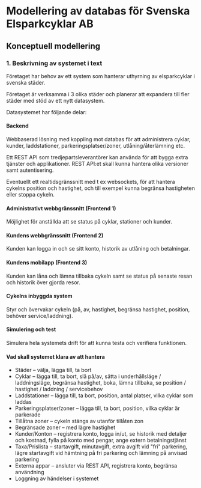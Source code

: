 # Modellering av databas för Svenska Elsparkcyklar AB
## Konceptuell modellering
### 1. Beskrivning av systemet i text

Företaget har behov av ett system som hanterar uthyrning av elsparkcyklar i svenska städer.

Företaget är verksamma i 3 olika städer och planerar att expandera till fler städer med stöd av ett nytt datasystem.

Datasystemet har följande delar:

#### Backend

Webbaserad lösning med koppling mot databas för att administrera cyklar, kunder, laddstationer, parkeringsplatser/zoner, utlåning/återlämning etc.

Ett REST API som tredjepartsleverantörer kan använda för att bygga extra tjänster och applikationer. REST API:et skall kunna hantera olika versioner samt autentisering.

Eventuellt ett realtidsgränssnitt med t ex websockets, för att hantera cykelns position och hastighet, och till exempel kunna begränsa hastigheten eller stoppa cykeln.

#### Administrativt webbgränssnitt (Frontend 1)

Möjlighet för anställda att se status på cyklar, stationer och kunder.

#### Kundens webbgränssnitt (Frontend 2)

Kunden kan logga in och se sitt konto, historik av utlåning och betalningar.

#### Kundens mobilapp (Frontend 3)

Kunden kan låna och lämna tillbaka cykeln samt se status på senaste resan och historik över gjorda resor.

#### Cykelns inbyggda system

Styr och övervakar cykeln (på, av, hastighet, begränsa hastighet, position, behöver service/laddning).

#### Simulering och test

Simulera hela systemets drift för att kunna testa och verifiera funktionen.

#### Vad skall systemet klara av att hantera

* Städer &ndash; välja, lägga till, ta bort 
* Cyklar &ndash; lägga till, ta bort, slå på/av, sätta i underhållsläge / laddningsläge, begränsa hastighet, boka, lämna tillbaka, se position / hastighet / laddning / servicebehov
* Laddstationer &ndash; lägga till, ta bort, position, antal platser, vilka cyklar som laddas
* Parkeringsplatser/zoner &ndash; lägga till, ta bort, position, vilka cyklar är parkerade
* Tillåtna zoner &ndash; cykeln stängs av utanför tillåten zon
* Begränsade zoner &ndash; med lägre hastighet
* Kunder/Konton &ndash; registrera konto, logga in/ut, se historik med detaljer och kostnad, fylla på konto med pengar, ange extern betalningstjänst
* Taxa/Prislista &ndash; startavgift, minutavgift, extra avgift vid "fri" parkering, lägre startavgift vid hämtning på fri parkering och lämning på anvisad parkering
* Externa appar &ndash; ansluter via REST API, registrera konto, begränsa användning
* Loggning av händelser i systemet
